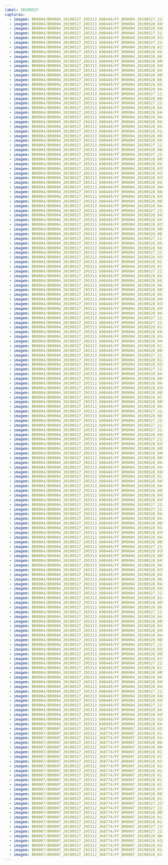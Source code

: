 ```yaml
---
label: 20190527
capturas:
  - imagem: BR0004/BR0004_20190527_205313_608449/FF_BR0004_20190527_223200_526_0116480.fits_maxpixel.jpg
  - imagem: BR0004/BR0004_20190527_205313_608449/FF_BR0004_20190528_045512_202_0570368.fits_maxpixel.jpg
  - imagem: BR0004/BR0004_20190527_205313_608449/FF_BR0004_20190528_040338_463_0509440.fits_maxpixel.jpg
  - imagem: BR0004/BR0004_20190527_205313_608449/FF_BR0004_20190527_223213_325_0116736.fits_maxpixel.jpg
  - imagem: BR0004/BR0004_20190527_205313_608449/FF_BR0004_20190528_010834_913_0302080.fits_maxpixel.jpg
  - imagem: BR0004/BR0004_20190527_205313_608449/FF_BR0004_20190527_222602_383_0109568.fits_maxpixel.jpg
  - imagem: BR0004/BR0004_20190527_205313_608449/FF_BR0004_20190528_015345_432_0355328.fits_maxpixel.jpg
  - imagem: BR0004/BR0004_20190527_205313_608449/FF_BR0004_20190528_043951_742_0552448.fits_maxpixel.jpg
  - imagem: BR0004/BR0004_20190527_205313_608449/FF_BR0004_20190528_001843_865_0243200.fits_maxpixel.jpg
  - imagem: BR0004/BR0004_20190527_205313_608449/FF_BR0004_20190528_005837_130_0290304.fits_maxpixel.jpg
  - imagem: BR0004/BR0004_20190527_205313_608449/FF_BR0004_20190528_045408_150_0569088.fits_maxpixel.jpg
  - imagem: BR0004/BR0004_20190527_205313_608449/FF_BR0004_20190528_043535_454_0547328.fits_maxpixel.jpg
  - imagem: BR0004/BR0004_20190527_205313_608449/FF_BR0004_20190528_005745_900_0289280.fits_maxpixel.jpg
  - imagem: BR0004/BR0004_20190527_205313_608449/FF_BR0004_20190528_001831_050_0242944.fits_maxpixel.jpg
  - imagem: BR0004/BR0004_20190527_205313_608449/FF_BR0004_20190528_043325_396_0544768.fits_maxpixel.jpg
  - imagem: BR0004/BR0004_20190527_205313_608449/FF_BR0004_20190528_044617_129_0559872.fits_maxpixel.jpg
  - imagem: BR0004/BR0004_20190527_205313_608449/FF_BR0004_20190527_222835_306_0112384.fits_maxpixel.jpg
  - imagem: BR0004/BR0004_20190527_205313_608449/FF_BR0004_20190528_005849_969_0290560.fits_maxpixel.jpg
  - imagem: BR0004/BR0004_20190527_205313_608449/FF_BR0004_20190527_222756_686_0111616.fits_maxpixel.jpg
  - imagem: BR0004/BR0004_20190527_205313_608449/FF_BR0004_20190528_043743_653_0549888.fits_maxpixel.jpg
  - imagem: BR0004/BR0004_20190527_205313_608449/FF_BR0004_20190528_044551_510_0559360.fits_maxpixel.jpg
  - imagem: BR0004/BR0004_20190527_205313_608449/FF_BR0004_20190528_044212_659_0555264.fits_maxpixel.jpg
  - imagem: BR0004/BR0004_20190527_205313_608449/FF_BR0004_20190528_043809_271_0550400.fits_maxpixel.jpg
  - imagem: BR0004/BR0004_20190527_205313_608449/FF_BR0004_20190528_043444_245_0546304.fits_maxpixel.jpg
  - imagem: BR0004/BR0004_20190527_205313_608449/FF_BR0004_20190528_014434_619_0344320.fits_maxpixel.jpg
  - imagem: BR0004/BR0004_20190527_205313_608449/FF_BR0004_20190528_002000_724_0244736.fits_maxpixel.jpg
  - imagem: BR0004/BR0004_20190527_205313_608449/FF_BR0004_20190528_043038_921_0541440.fits_maxpixel.jpg
  - imagem: BR0004/BR0004_20190527_205313_608449/FF_BR0004_20190527_222706_433_0110848.fits_maxpixel.jpg
  - imagem: BR0004/BR0004_20190527_205313_608449/FF_BR0004_20190528_005640_392_0288000.fits_maxpixel.jpg
  - imagem: BR0004/BR0004_20190527_205313_608449/FF_BR0004_20190527_222231_331_0105728.fits_maxpixel.jpg
  - imagem: BR0004/BR0004_20190527_205313_608449/FF_BR0004_20190528_005758_712_0289536.fits_maxpixel.jpg
  - imagem: BR0004/BR0004_20190527_205313_608449/FF_BR0004_20190528_043221_345_0543488.fits_maxpixel.jpg
  - imagem: BR0004/BR0004_20190527_205313_608449/FF_BR0004_20190528_035356_513_0498176.fits_maxpixel.jpg
  - imagem: BR0004/BR0004_20190527_205313_608449/FF_BR0004_20190528_035201_319_0495872.fits_maxpixel.jpg
  - imagem: BR0004/BR0004_20190527_205313_608449/FF_BR0004_20190528_035343_700_0497920.fits_maxpixel.jpg
  - imagem: BR0004/BR0004_20190527_205313_608449/FF_BR0004_20190528_043208_534_0543232.fits_maxpixel.jpg
  - imagem: BR0004/BR0004_20190527_205313_608449/FF_BR0004_20190528_040429_678_0510464.fits_maxpixel.jpg
  - imagem: BR0004/BR0004_20190527_205313_608449/FF_BR0004_20190528_084309_301_0840192.fits_maxpixel.jpg
  - imagem: BR0004/BR0004_20190527_205313_608449/FF_BR0004_20190528_045758_761_0573696.fits_maxpixel.jpg
  - imagem: BR0004/BR0004_20190527_205313_608449/FF_BR0004_20190528_005824_325_0290048.fits_maxpixel.jpg
  - imagem: BR0004/BR0004_20190527_205313_608449/FF_BR0004_20190528_044642_760_0560384.fits_maxpixel.jpg
  - imagem: BR0004/BR0004_20190527_205313_608449/FF_BR0004_20190527_222419_926_0107520.fits_maxpixel.jpg
  - imagem: BR0004/BR0004_20190527_205313_608449/FF_BR0004_20190528_045420_992_0569344.fits_maxpixel.jpg
  - imagem: BR0004/BR0004_20190527_205313_608449/FF_BR0004_20190528_043639_502_0548608.fits_maxpixel.jpg
  - imagem: BR0004/BR0004_20190527_205313_608449/FF_BR0004_20190528_035318_202_0497408.fits_maxpixel.jpg
  - imagem: BR0004/BR0004_20190527_205313_608449/FF_BR0004_20190528_005614_772_0287488.fits_maxpixel.jpg
  - imagem: BR0004/BR0004_20190527_205313_608449/FF_BR0004_20190528_001856_695_0243456.fits_maxpixel.jpg
  - imagem: BR0004/BR0004_20190527_205313_608449/FF_BR0004_20190527_223147_697_0116224.fits_maxpixel.jpg
  - imagem: BR0004/BR0004_20190527_205313_608449/FF_BR0004_20190528_042947_692_0540416.fits_maxpixel.jpg
  - imagem: BR0004/BR0004_20190527_205313_608449/FF_BR0004_20190528_043000_497_0540672.fits_maxpixel.jpg
  - imagem: BR0004/BR0004_20190527_205313_608449/FF_BR0004_20190527_222218_520_0105472.fits_maxpixel.jpg
  - imagem: BR0004/BR0004_20190527_205313_608449/FF_BR0004_20190528_035239_752_0496640.fits_maxpixel.jpg
  - imagem: BR0004/BR0004_20190527_205313_608449/FF_BR0004_20190528_013623_564_0334848.fits_maxpixel.jpg
  - imagem: BR0004/BR0004_20190527_205313_608449/FF_BR0004_20190528_013636_357_0335104.fits_maxpixel.jpg
  - imagem: BR0004/BR0004_20190527_205313_608449/FF_BR0004_20190527_223239_057_0117248.fits_maxpixel.jpg
  - imagem: BR0004/BR0004_20190527_205313_608449/FF_BR0004_20190528_043246_971_0544000.fits_maxpixel.jpg
  - imagem: BR0004/BR0004_20190527_205313_608449/FF_BR0004_20190528_043756_489_0550144.fits_maxpixel.jpg
  - imagem: BR0004/BR0004_20190527_205313_608449/FF_BR0004_20190528_043155_730_0542976.fits_maxpixel.jpg
  - imagem: BR0004/BR0004_20190527_205313_608449/FF_BR0004_20190528_005706_027_0288512.fits_maxpixel.jpg
  - imagem: BR0004/BR0004_20190527_205313_608449/FF_BR0004_20190528_043652_426_0548864.fits_maxpixel.jpg
  - imagem: BR0004/BR0004_20190527_205313_608449/FF_BR0004_20190528_045641_854_0572160.fits_maxpixel.jpg
  - imagem: BR0004/BR0004_20190527_205313_608449/FF_BR0004_20190528_035148_502_0495616.fits_maxpixel.jpg
  - imagem: BR0004/BR0004_20190527_205313_608449/FF_BR0004_20190528_045550_618_0571136.fits_maxpixel.jpg
  - imagem: BR0004/BR0004_20190527_205313_608449/FF_BR0004_20190528_043509_833_0546816.fits_maxpixel.jpg
  - imagem: BR0004/BR0004_20190527_205313_608449/FF_BR0004_20190527_222719_257_0111104.fits_maxpixel.jpg
  - imagem: BR0004/BR0004_20190527_205313_608449/FF_BR0004_20190527_222432_722_0107776.fits_maxpixel.jpg
  - imagem: BR0004/BR0004_20190527_205313_608449/FF_BR0004_20190528_014447_430_0344576.fits_maxpixel.jpg
  - imagem: BR0004/BR0004_20190527_205313_608449/FF_BR0004_20190528_043938_944_0552192.fits_maxpixel.jpg
  - imagem: BR0004/BR0004_20190527_205313_608449/FF_BR0004_20190528_034810_997_0491520.fits_maxpixel.jpg
  - imagem: BR0004/BR0004_20190527_205313_608449/FF_BR0004_20190528_044458_022_0558336.fits_maxpixel.jpg
  - imagem: BR0004/BR0004_20190527_205313_608449/FF_BR0004_20190528_011110_041_0305152.fits_maxpixel.jpg
  - imagem: BR0004/BR0004_20190527_205313_608449/FF_BR0004_20190528_005432_302_0285440.fits_maxpixel.jpg
  - imagem: BR0004/BR0004_20190527_205313_608449/FF_BR0004_20190527_222628_040_0110080.fits_maxpixel.jpg
  - imagem: BR0004/BR0004_20190527_205313_608449/FF_BR0004_20190528_022318_679_0390656.fits_maxpixel.jpg
  - imagem: BR0004/BR0004_20190527_205313_608449/FF_BR0004_20190528_035305_376_0497152.fits_maxpixel.jpg
  - imagem: BR0004/BR0004_20190527_205313_608449/FF_BR0004_20190527_222445_545_0108032.fits_maxpixel.jpg
  - imagem: BR0004/BR0004_20190527_205313_608449/FF_BR0004_20190528_044004_554_0552704.fits_maxpixel.jpg
  - imagem: BR0004/BR0004_20190527_205313_608449/FF_BR0004_20190528_005902_751_0290816.fits_maxpixel.jpg
  - imagem: BR0004/BR0004_20190527_205313_608449/FF_BR0004_20190528_044251_153_0556032.fits_maxpixel.jpg
  - imagem: BR0004/BR0004_20190527_205313_608449/FF_BR0004_20190528_030033_782_0434688.fits_maxpixel.jpg
  - imagem: BR0004/BR0004_20190527_205313_608449/FF_BR0004_20190528_005627_582_0287744.fits_maxpixel.jpg
  - imagem: BR0004/BR0004_20190527_205313_608449/FF_BR0004_20190528_023037_695_0399360.fits_maxpixel.jpg
  - imagem: BR0004/BR0004_20190527_205313_608449/FF_BR0004_20190528_005341_068_0284416.fits_maxpixel.jpg
  - imagem: BR0004/BR0004_20190527_205313_608449/FF_BR0004_20190528_044525_976_0558848.fits_maxpixel.jpg
  - imagem: BR0004/BR0004_20190527_205313_608449/FF_BR0004_20190527_222536_772_0109056.fits_maxpixel.jpg
  - imagem: BR0004/BR0004_20190527_205313_608449/FF_BR0004_20190528_001922_301_0243968.fits_maxpixel.jpg
  - imagem: BR0004/BR0004_20190527_205313_608449/FF_BR0004_20190527_222615_201_0109824.fits_maxpixel.jpg
  - imagem: BR0004/BR0004_20190527_205313_608449/FF_BR0004_20190527_223226_250_0116992.fits_maxpixel.jpg
  - imagem: BR0004/BR0004_20190527_205313_608449/FF_BR0004_20190527_222640_830_0110336.fits_maxpixel.jpg
  - imagem: BR0004/BR0004_20190527_205313_608449/FF_BR0004_20190528_045355_359_0568832.fits_maxpixel.jpg
  - imagem: BR0004/BR0004_20190527_205313_608449/FF_BR0004_20190527_222511_158_0108544.fits_maxpixel.jpg
  - imagem: BR0004/BR0004_20190527_205313_608449/FF_BR0004_20190528_035330_882_0497664.fits_maxpixel.jpg
  - imagem: BR0004/BR0004_20190527_205313_608449/FF_BR0004_20190528_005601_961_0287232.fits_maxpixel.jpg
  - imagem: BR0004/BR0004_20190527_205313_608449/FF_BR0004_20190528_040455_301_0510976.fits_maxpixel.jpg
  - imagem: BR0004/BR0004_20190527_205313_608449/FF_BR0004_20190528_005718_820_0288768.fits_maxpixel.jpg
  - imagem: BR0004/BR0004_20190527_205313_608449/FF_BR0004_20190528_044604_322_0559616.fits_maxpixel.jpg
  - imagem: BR0004/BR0004_20190527_205313_608449/FF_BR0004_20190528_044445_219_0558080.fits_maxpixel.jpg
  - imagem: BR0004/BR0004_20190527_205313_608449/FF_BR0004_20190528_040021_793_0505600.fits_maxpixel.jpg
  - imagem: BR0004/BR0004_20190527_205313_608449/FF_BR0004_20190528_013831_645_0337408.fits_maxpixel.jpg
  - imagem: BR0004/BR0004_20190527_205313_608449/FF_BR0004_20190528_045537_827_0570880.fits_maxpixel.jpg
  - imagem: BR0004/BR0004_20190527_205313_608449/FF_BR0004_20190528_044030_178_0553216.fits_maxpixel.jpg
  - imagem: BR0004/BR0004_20190527_205313_608449/FF_BR0004_20190528_005811_512_0289792.fits_maxpixel.jpg
  - imagem: BR0004/BR0004_20190527_205313_608449/FF_BR0004_20190528_045459_396_0570112.fits_maxpixel.jpg
  - imagem: BR0004/BR0004_20190527_205313_608449/FF_BR0004_20190528_045745_947_0573440.fits_maxpixel.jpg
  - imagem: BR0004/BR0004_20190527_205313_608449/FF_BR0004_20190527_224334_032_0130304.fits_maxpixel.jpg
  - imagem: BR0004/BR0004_20190527_205313_608449/FF_BR0004_20190527_222523_974_0108800.fits_maxpixel.jpg
  - imagem: BR0004/BR0004_20190527_205313_608449/FF_BR0004_20190528_044341_211_0556800.fits_maxpixel.jpg
  - imagem: BR0004/BR0004_20190527_205313_608449/FF_BR0004_20190528_044314_412_0556288.fits_maxpixel.jpg
  - imagem: BR0004/BR0004_20190527_205313_608449/FF_BR0004_20190528_005523_546_0286464.fits_maxpixel.jpg
  - imagem: BR0004/BR0004_20190527_205313_608449/FF_BR0004_20190528_043312_595_0544512.fits_maxpixel.jpg
  - imagem: BR0004/BR0004_20190527_205313_608449/FF_BR0004_20190528_035214_129_0496128.fits_maxpixel.jpg
  - imagem: BR0004/BR0004_20190527_205313_608449/FF_BR0004_20190528_044055_779_0553728.fits_maxpixel.jpg
  - imagem: BR0004/BR0004_20190527_205313_608449/FF_BR0004_20190528_005457_979_0285952.fits_maxpixel.jpg
  - imagem: BR0004/BR0004_20190527_205313_608449/FF_BR0004_20190527_222809_683_0111872.fits_maxpixel.jpg
  - imagem: BR0004/BR0004_20190527_205313_608449/FF_BR0004_20190528_030046_581_0434944.fits_maxpixel.jpg
  - imagem: BR0004/BR0004_20190527_205313_608449/FF_BR0004_20190528_005510_717_0286208.fits_maxpixel.jpg
  - imagem: BR0004/BR0004_20190527_205313_608449/FF_BR0004_20190528_045525_010_0570624.fits_maxpixel.jpg
  - imagem: BR0004/BR0004_20190527_205313_608449/FF_BR0004_20190528_043730_843_0549632.fits_maxpixel.jpg
  - imagem: BR0004/BR0004_20190527_205313_608449/FF_BR0004_20190528_035734_283_0502528.fits_maxpixel.jpg
  - imagem: BR0004/BR0004_20190527_205313_608449/FF_BR0004_20190528_043259_816_0544256.fits_maxpixel.jpg
  - imagem: BR0004/BR0004_20190527_205313_608449/FF_BR0004_20190528_001909_494_0243712.fits_maxpixel.jpg
  - imagem: BR0004/BR0004_20190527_205313_608449/FF_BR0004_20190528_043457_021_0546560.fits_maxpixel.jpg
  - imagem: BR0004/BR0004_20190527_205313_608449/FF_BR0004_20190528_045433_762_0569600.fits_maxpixel.jpg
  - imagem: BR0004/BR0004_20190527_205313_608449/FF_BR0004_20190527_222458_348_0108288.fits_maxpixel.jpg
  - imagem: BR0004/BR0004_20190527_205313_608449/FF_BR0004_20190528_034923_013_0492800.fits_maxpixel.jpg
  - imagem: BR0004/BR0004_20190527_205313_608449/FF_BR0004_20190528_005536_340_0286720.fits_maxpixel.jpg
  - imagem: BR0004/BR0004_20190527_205313_608449/FF_BR0004_20190528_001935_104_0244224.fits_maxpixel.jpg
  - imagem: BR0004/BR0004_20190527_205313_608449/FF_BR0004_20190527_223122_079_0115712.fits_maxpixel.jpg
  - imagem: BR0004/BR0004_20190527_205313_608449/FF_BR0004_20190528_043013_316_0540928.fits_maxpixel.jpg
  - imagem: BR0004/BR0004_20190527_205313_608449/FF_BR0004_20190528_005731_631_0289024.fits_maxpixel.jpg
  - imagem: BR0004/BR0004_20190527_205313_608449/FF_BR0004_20190528_044510_837_0558592.fits_maxpixel.jpg
  - imagem: BR0004/BR0004_20190527_205313_608449/FF_BR0004_20190528_045603_424_0571392.fits_maxpixel.jpg
  - imagem: BR0004/BR0004_20190527_205313_608449/FF_BR0004_20190528_044538_726_0559104.fits_maxpixel.jpg
  - imagem: BR0004/BR0004_20190527_205313_608449/FF_BR0004_20190528_005406_707_0284928.fits_maxpixel.jpg
  - imagem: BR0004/BR0004_20190527_205313_608449/FF_BR0004_20190527_222407_113_0107264.fits_maxpixel.jpg
  - imagem: BR0004/BR0004_20190527_205313_608449/FF_BR0004_20190528_035604_617_0500736.fits_maxpixel.jpg
  - imagem: BR0004/BR0004_20190527_205313_608449/FF_BR0004_20190528_005549_161_0286976.fits_maxpixel.jpg
  - imagem: BR0004/BR0004_20190527_205313_608449/FF_BR0004_20190528_015423_866_0356096.fits_maxpixel.jpg
  - imagem: BR0004/BR0004_20190527_205313_608449/FF_BR0004_20190527_222549_582_0109312.fits_maxpixel.jpg
  - imagem: BR0004/BR0004_20190527_205313_608449/FF_BR0004_20190528_013714_796_0335872.fits_maxpixel.jpg
  - imagem: BR0004/BR0004_20190527_205313_608449/FF_BR0004_20190528_005653_203_0288256.fits_maxpixel.jpg
  - imagem: BR0004/BR0004_20190527_205313_608449/FF_BR0004_20190528_043522_630_0547072.fits_maxpixel.jpg
  - imagem: BR0004/BR0004_20190527_205313_608449/FF_BR0004_20190528_045654_665_0572416.fits_maxpixel.jpg
  - imagem: BR0004/BR0004_20190527_205313_608449/FF_BR0004_20190528_042934_898_0540160.fits_maxpixel.jpg
  - imagem: BR0004/BR0004_20190527_205313_608449/FF_BR0004_20190527_222653_622_0110592.fits_maxpixel.jpg
  - imagem: BR0004/BR0004_20190527_205313_608449/FF_BR0004_20190528_040100_221_0506368.fits_maxpixel.jpg
  - imagem: BR0004/BR0004_20190527_205313_608449/FF_BR0004_20190528_045733_152_0573184.fits_maxpixel.jpg
  - imagem: BR0004/BR0004_20190527_205313_608449/FF_BR0004_20190527_223134_885_0115968.fits_maxpixel.jpg
  - imagem: BR0004/BR0004_20190527_205313_608449/FF_BR0004_20190528_043601_062_0547840.fits_maxpixel.jpg
  - imagem: BR0004/BR0004_20190527_205313_608449/FF_BR0004_20190528_045720_333_0572928.fits_maxpixel.jpg
  - imagem: BR0004/BR0004_20190527_205313_608449/FF_BR0004_20190528_020027_105_0363264.fits_maxpixel.jpg
  - imagem: BR0004/BR0004_20190527_205313_608449/FF_BR0004_20190528_044327_202_0556544.fits_maxpixel.jpg
  - imagem: BR0007/BR0007_20190527_205312_368774/FF_BR0007_20190528_015242_889_0374272.fits_maxpixel.jpg
  - imagem: BR0007/BR0007_20190527_205312_368774/FF_BR0007_20190528_011330_460_0332032.fits_maxpixel.jpg
  - imagem: BR0007/BR0007_20190527_205312_368774/FF_BR0007_20190528_014039_470_0361216.fits_maxpixel.jpg
  - imagem: BR0007/BR0007_20190527_205312_368774/FF_BR0007_20190528_004619_859_0301568.fits_maxpixel.jpg
  - imagem: BR0007/BR0007_20190527_205312_368774/FF_BR0007_20190528_004344_227_0297984.fits_maxpixel.jpg
  - imagem: BR0007/BR0007_20190527_205312_368774/FF_BR0007_20190528_011441_293_0333312.fits_maxpixel.jpg
  - imagem: BR0007/BR0007_20190527_205312_368774/FF_BR0007_20190528_011538_389_0334336.fits_maxpixel.jpg
  - imagem: BR0007/BR0007_20190527_205312_368774/FF_BR0007_20190528_024621_946_0431104.fits_maxpixel.jpg
  - imagem: BR0007/BR0007_20190527_205312_368774/FF_BR0007_20190528_024246_563_0427520.fits_maxpixel.jpg
  - imagem: BR0007/BR0007_20190527_205312_368774/FF_BR0007_20190528_012732_624_0347136.fits_maxpixel.jpg
  - imagem: BR0007/BR0007_20190527_205312_368774/FF_BR0007_20190528_011344_412_0332288.fits_maxpixel.jpg
  - imagem: BR0007/BR0007_20190527_205312_368774/FF_BR0007_20190528_013610_043_0356352.fits_maxpixel.jpg
  - imagem: BR0007/BR0007_20190527_205312_368774/FF_BR0007_20190528_011819_243_0337152.fits_maxpixel.jpg
  - imagem: BR0007/BR0007_20190527_205312_368774/FF_BR0007_20190528_075050_114_0754944.fits_maxpixel.jpg
  - imagem: BR0007/BR0007_20190527_205312_368774/FF_BR0007_20190528_003443_312_0286208.fits_maxpixel.jpg
  - imagem: BR0007/BR0007_20190527_205312_368774/FF_BR0007_20190528_012112_030_0340224.fits_maxpixel.jpg
  - imagem: BR0007/BR0007_20190527_205312_368774/FF_BR0007_20190527_225828_948_0160512.fits_maxpixel.jpg
  - imagem: BR0007/BR0007_20190527_205312_368774/FF_BR0007_20190527_223308_302_0128000.fits_maxpixel.jpg
  - imagem: BR0007/BR0007_20190527_205312_368774/FF_BR0007_20190528_005438_052_0312064.fits_maxpixel.jpg
  - imagem: BR0007/BR0007_20190527_205312_368774/FF_BR0007_20190528_013526_303_0355584.fits_maxpixel.jpg
  - imagem: BR0007/BR0007_20190527_205312_368774/FF_BR0007_20190528_011834_482_0337408.fits_maxpixel.jpg
  - imagem: BR0007/BR0007_20190527_205312_368774/FF_BR0007_20190527_215423_054_0077824.fits_maxpixel.jpg
  - imagem: BR0007/BR0007_20190527_205312_368774/FF_BR0007_20190527_222513_495_0117760.fits_maxpixel.jpg
  - imagem: BR0007/BR0007_20190527_205312_368774/FF_BR0007_20190528_004311_291_0297216.fits_maxpixel.jpg
  - imagem: BR0007/BR0007_20190527_205312_368774/FF_BR0007_20190528_010229_929_0320512.fits_maxpixel.jpg
  - imagem: BR0007/BR0007_20190527_205312_368774/FF_BR0007_20190528_033850_827_0485888.fits_maxpixel.jpg
  - imagem: BR0007/BR0007_20190527_205312_368774/FF_BR0007_20190528_014124_693_0361984.fits_maxpixel.jpg
  - imagem: BR0007/BR0007_20190527_205312_368774/FF_BR0007_20190528_011509_929_0333824.fits_maxpixel.jpg
---
```

